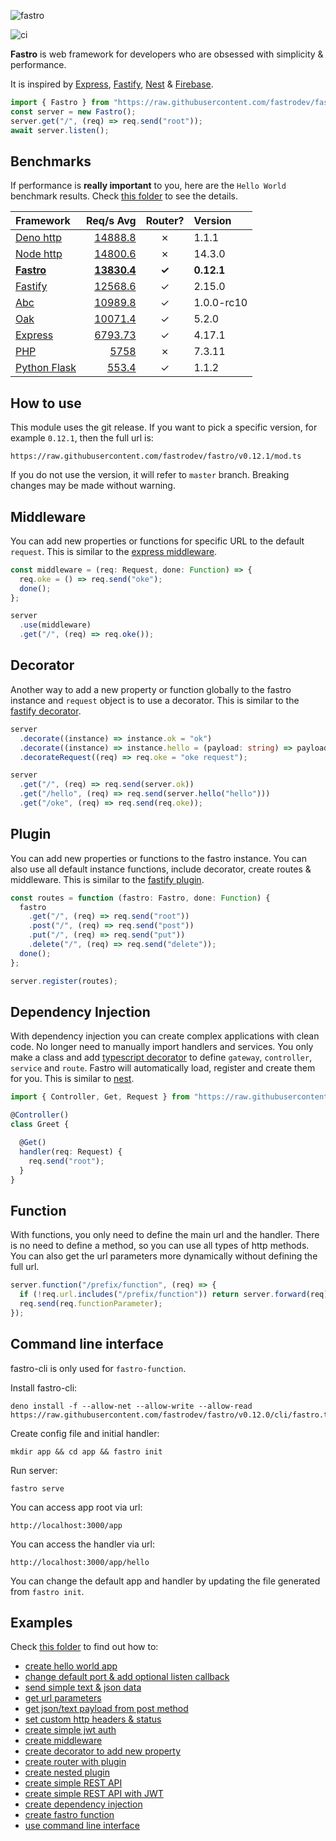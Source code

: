 ![fastro][logo]

![ci][ci]

**Fastro** is web framework for developers who are obsessed with simplicity & performance.

It is inspired by [Express](https://expressjs.com/), [Fastify](https://www.fastify.io/), [Nest](https://nestjs.com/) & [Firebase](https://firebase.google.com/).

```ts
import { Fastro } from "https://raw.githubusercontent.com/fastrodev/fastro/v0.12.1/mod.ts";
const server = new Fastro();
server.get("/", (req) => req.send("root"));
await server.listen();
```

## Benchmarks
If performance is **really important** to you, here are the `Hello World` benchmark results. Check [this folder](https://github.com/fastrodev/fastro/tree/master/benchmarks) to see the details.

| Framework | Req/s Avg | Router? | Version |
| :-- | --: | :--: | :-- |
| [Deno http](https://github.com/fastrodev/fastro/blob/master/benchmarks/deno_http.ts) | [14888.8](https://github.com/fastrodev/fastro/blob/master/benchmarks/benchmark_deno.json) | &#10007; | 1.1.1 |
| [Node http](https://github.com/fastrodev/fastro/blob/master/benchmarks/node_http.js) | [14800.6](https://github.com/fastrodev/fastro/blob/master/benchmarks/benchmark_node.json) | &#10007; | 14.3.0 | 
| [**Fastro**](https://github.com/fastrodev/fastro/blob/master/benchmarks/fastro.ts) | **[13830.4](https://github.com/fastrodev/fastro/blob/master/benchmarks/benchmark_fastro.json)**  | **&#10003;** | **0.12.1** |
| [Fastify](https://github.com/fastrodev/fastro/blob/master/benchmarks/fastify.js) |  [12568.6](https://github.com/fastrodev/fastro/blob/master/benchmarks/benchmark_fastify.json) | &#10003; | 2.15.0 |
| [Abc](https://github.com/fastrodev/fastro/blob/master/benchmarks/abc.ts) | [10989.8](https://github.com/fastrodev/fastro/blob/master/benchmarks/benchmark_abc.json) | &#10003; | 1.0.0-rc10 |
| [Oak](https://github.com/fastrodev/fastro/blob/master/benchmarks/oak.ts) | [10071.4](https://github.com/fastrodev/fastro/blob/master/benchmarks/benchmark_oak.json) |  &#10003; | 5.2.0 |
| [Express](https://github.com/fastrodev/fastro/blob/master/benchmarks/express.js) | [6793.73](https://github.com/fastrodev/fastro/blob/master/benchmarks/benchmark_express.json) | &#10003; | 4.17.1 |
| [PHP](https://github.com/fastrodev/fastro/blob/master/benchmarks/index.php) | [5758](https://github.com/fastrodev/fastro/blob/master/benchmarks/benchmark_php.json) |  &#10007; | 7.3.11 |
| [Python Flask](https://github.com/fastrodev/fastro/blob/master/benchmarks/flask_app.py) | [553.4](https://github.com/fastrodev/fastro/blob/master/benchmarks/benchmark_flask.json) | &#10003; | 1.1.2 |


## How to use

This module uses the git release. If you want to pick a specific version, for example `0.12.1`, then the full url is:

```
https://raw.githubusercontent.com/fastrodev/fastro/v0.12.1/mod.ts
```

If you do not use the version, it will refer to `master` branch. Breaking changes may be made without warning.

## Middleware

You can add new properties or functions for specific URL to the default `request`. This is similar to the [express middleware](https://expressjs.com/en/guide/writing-middleware.html).
```ts
const middleware = (req: Request, done: Function) => {
  req.oke = () => req.send("oke");
  done();
};

server
  .use(middleware)
  .get("/", (req) => req.oke());
```

## Decorator

Another way to add a new property or function globally to the fastro instance and `request` object is to use a decorator. This is similar to the [fastify decorator](https://www.fastify.io/docs/latest/Decorators/).
```ts
server
  .decorate((instance) => instance.ok = "ok")
  .decorate((instance) => instance.hello = (payload: string) => payload)
  .decorateRequest((req) => req.oke = "oke request");

server
  .get("/", (req) => req.send(server.ok))
  .get("/hello", (req) => req.send(server.hello("hello")))
  .get("/oke", (req) => req.send(req.oke));
```

## Plugin
You can add new properties or functions to the fastro instance. You can also use all default instance functions, include decorator, create routes & middleware. This is similar to the [fastify plugin](https://www.fastify.io/docs/latest/Plugins/).
```ts
const routes = function (fastro: Fastro, done: Function) {
  fastro
    .get("/", (req) => req.send("root"))
    .post("/", (req) => req.send("post"))
    .put("/", (req) => req.send("put"))
    .delete("/", (req) => req.send("delete"));
  done();
};

server.register(routes);

```

## Dependency Injection
With dependency injection you can create complex applications with clean code. No longer need to manually import handlers and services. You only make a class and add [typescript decorator](https://www.typescriptlang.org/docs/handbook/decorators.html) to define `gateway`, `controller`, `service`  and `route`. Fastro will automatically load, register and create them for you. This is similar to [nest](https://nestjs.com/).

```ts
import { Controller, Get, Request } from "https://raw.githubusercontent.com/fastrodev/fastro/v0.12.1/mod.ts";

@Controller()
class Greet {

  @Get()
  handler(req: Request) {
    req.send("root");
  }
}
```

## Function
With functions, you only need to define the main url and the handler. There is no need to define a method, so you can use all types of http methods. You can also get the url parameters more dynamically without defining the full url.
```ts
server.function("/prefix/function", (req) => {
  if (!req.url.includes("/prefix/function")) return server.forward(req);
  req.send(req.functionParameter);
});

```

## Command line interface
fastro-cli is only used for `fastro-function`.

Install fastro-cli:
```
deno install -f --allow-net --allow-write --allow-read https://raw.githubusercontent.com/fastrodev/fastro/v0.12.0/cli/fastro.ts
```
Create config file and initial handler:
```
mkdir app && cd app && fastro init
```
Run server:
```
fastro serve
```
You can access app root via url:
```
http://localhost:3000/app
```

You can access the handler via url:
```
http://localhost:3000/app/hello
```
You can change the default app and handler by updating the file generated from `fastro init`.

## Examples

Check [this folder](https://github.com/fastrodev/fastro/tree/master/examples) to find out how to:
- [create hello world app](https://github.com/fastrodev/fastro/blob/master/examples/hello.ts)
- [change default port & add optional listen callback](https://github.com/fastrodev/fastro/blob/master/examples/main.ts#L34)
- [send simple text & json data](https://github.com/fastrodev/fastro/blob/master/examples/main.ts#L5)
- [get url parameters](https://github.com/fastrodev/fastro/blob/master/examples/main.ts#L20)
- [get json/text payload from post method](https://github.com/fastrodev/fastro/blob/master/examples/main.ts#L30)
- [set custom http headers & status](https://github.com/fastrodev/fastro/blob/master/examples/main.ts#L9)
- [create simple jwt auth](https://github.com/fastrodev/fastro/blob/master/examples/simple_jwt_auth.ts)
- [create middleware](https://github.com/fastrodev/fastro/blob/master/examples/middleware.ts)
- [create decorator to add new property](https://github.com/fastrodev/fastro/blob/master/examples/decorate.ts)
- [create router with plugin](https://github.com/fastrodev/fastro/blob/master/examples/plugin.ts)
- [create nested plugin](https://github.com/fastrodev/fastro/blob/master/examples/nested_plugin.ts)
- [create simple REST API](https://github.com/fastrodev/fastro/blob/master/examples/crud_postgres.ts)
- [create simple REST API with JWT](https://github.com/fastrodev/fastro/blob/master/examples/rest_api_jwt)
- [create dependency injection](https://github.com/fastrodev/fastro/blob/master/examples/di)
- [create fastro function](https://github.com/fastrodev/fastro/blob/master/examples/function.ts)
- [use command line interface](https://github.com/fastrodev/fastro/blob/master/examples/app)

[logo]: https://repository-images.githubusercontent.com/264308713/62a90180-b2fb-11ea-9299-9a5bc12daca2 "Fastro"
[ci]: https://github.com/fastrodev/fastro/workflows/ci/badge.svg "ci"
